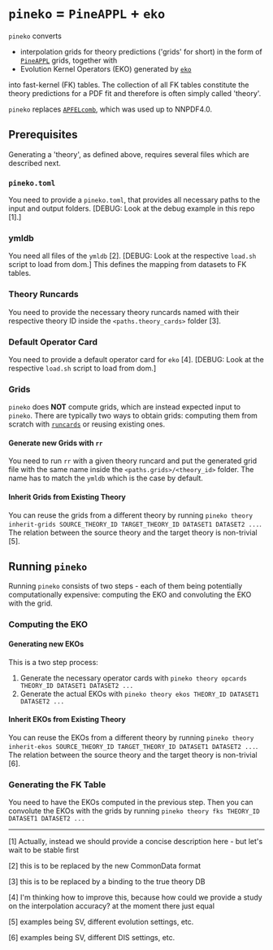 # `pineko` = `PineAPPL` + `eko`

`pineko` converts

- interpolation grids for theory predictions ('grids' for short) in the form of
  [`PineAPPL`](https://github.com/N3PDF/pineappl) grids, together with
- Evolution Kernel Operators (EKO) generated by
  [`eko`](https://github.com/N3PDF/eko)

into fast-kernel (FK) tables. The collection of all FK tables constitute the
theory predictions for a PDF fit and therefore is often simply called 'theory'.

`pineko` replaces [`APFELcomb`](https://github.com/NNPDF/apfelcomb), which was
used up to NNPDF4.0.

## Prerequisites

Generating a 'theory', as defined above, requires several files which are
described next.

### `pineko.toml`

You need to provide a `pineko.toml`, that provides all necessary paths to the input and output folders.
[DEBUG: Look at the debug example in this repo [1].]

### ymldb

You need all files of the `ymldb` [2].  [DEBUG: Look at the respective `load.sh` script to load from dom.]
This defines the mapping from datasets to FK tables.

### Theory Runcards

You need to provide the necessary theory runcards named with their respective theory ID inside the `<paths.theory_cards>` folder [3].

### Default Operator Card

You need to provide a default operator card for `eko` [4].
[DEBUG: Look at the respective `load.sh` script to load from dom.]

### Grids

`pineko` does **NOT** compute grids, which are instead expected input to `pineko`.
There are typically two ways to obtain grids: computing them from scratch with [`runcards`](https://github.com/NNPDF/runcards)
or reusing existing ones.

#### Generate new Grids with `rr`

You need to run `rr` with a given theory runcard and put the generated grid file with the same name
inside the `<paths.grids>/<theory_id>` folder. The name has to match the `ymldb` which is the case by default.

#### Inherit Grids from Existing Theory

You can reuse the grids from a different theory by running `pineko theory inherit-grids SOURCE_THEORY_ID TARGET_THEORY_ID DATASET1 DATASET2 ...`.
The relation between the source theory and the target theory is non-trivial [5].

## Running `pineko`

Running `pineko` consists of two steps - each of them being potentially computationally expensive:
computing the EKO and convoluting the EKO with the grid.

### Computing the EKO

#### Generating new EKOs

This is a two step process:
1. Generate the necessary operator cards with `pineko theory opcards THEORY_ID DATASET1 DATASET2 ...`
2. Generate the actual EKOs with `pineko theory ekos THEORY_ID DATASET1 DATASET2 ...`

#### Inherit EKOs from Existing Theory

You can reuse the EKOs from a different theory by running `pineko theory inherit-ekos SOURCE_THEORY_ID TARGET_THEORY_ID DATASET1 DATASET2 ...`.
The relation between the source theory and the target theory is non-trivial [6].

### Generating the FK Table

You need to have the EKOs computed in the previous step.
Then you can convolute the EKOs with the grids by running `pineko theory fks THEORY_ID DATASET1 DATASET2 ...`

---

[1] Actually, instead we should provide a concise description here - but let's wait to be stable first

[2] this is to be replaced by the new CommonData format

[3] this is to be replaced by a binding to the true theory DB

[4] I'm thinking how to improve this, because how could we provide a study on the interpolation accuracy? at the moment there just equal

[5] examples being SV, different evolution settings, etc.

[6] examples being SV, different DIS settings, etc.
